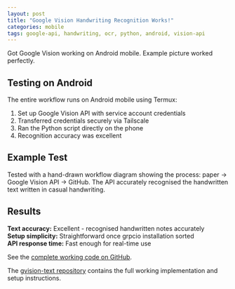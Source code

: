 ```yaml
---
layout: post
title: "Google Vision Handwriting Recognition Works!"
categories: mobile
tags: google-api, handwriting, ocr, python, android, vision-api
---
```


Got Google Vision working on Android mobile. Example picture worked perfectly.

## Testing on Android

The entire workflow runs on Android mobile using Termux:

1. Set up Google Vision API with service account credentials
2. Transferred credentials securely via Tailscale
3. Ran the Python script directly on the phone
4. Recognition accuracy was excellent

## Example Test

Tested with a hand-drawn workflow diagram showing the process: paper → Google Vision API → GitHub. The API accurately recognised the handwritten text written in casual handwriting.

## Results

**Text accuracy:** Excellent - recognised handwritten notes accurately  
**Setup simplicity:** Straightforward once grpcio installation sorted  
**API response time:** Fast enough for real-time use

See the [complete working code on GitHub](https://github.com/davegoopot/gvision-text/blob/main/extract_handwriting.py).

The [gvision-text repository](https://github.com/davegoopot/gvision-text) contains the full working implementation and setup instructions.
